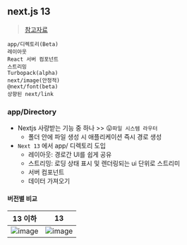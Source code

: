 ## next.js 13
> [참고자료](https://velog.io/@yoosion030/Next.js-13-%EC%A0%95%EB%A6%AC)


```
app/디렉토리(Beta)
레이아웃
React 서버 컴포넌트
스트리밍
Turbopack(alpha)
next/image(안정적)
@next/font(beta)
상향된 next/link
```

### app/Directory
- Nextjs 사랑받는 기능 중 하나 >> 😛`파일 시스템 라우터`
  - 폴더 안에 파일 생성 시 애플리케이션 즉시 경로 생성
- `Next 13` 에서 app/ 디렉토리 도입 
  - 레이아웃: 경로간 UI를 쉽게 공유
  - 스트리밍: 로딩 상태 표시 및 렌더링되는 ui 단위로 스트리미 
  - 서버 컴포넌트
  - 데이터 가져오기

#### 버전별 비교
|13 이하|13|
|---|----|
|![image](https://user-images.githubusercontent.com/61215550/212236052-b15f0ef2-6cc5-47ef-8685-0d64ab0e8a83.png)|![image](https://user-images.githubusercontent.com/61215550/212236010-701b1fd6-69cb-4d99-88a0-1a18cacd7426.png)|

